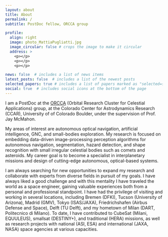```yaml
---
layout: about
title: About
permalink: /
subtitle: PostDoc fellow, ORCCA group 

profile:
  align: right
  image: photo_MattiaPugliatti.jpg
  image_circular: false # crops the image to make it circular
  address: >
    <p></p>
    <p></p>
    <p></p>

news: false  # includes a list of news items
latest_posts: false  # includes a list of the newest posts
selected_papers: true # includes a list of papers marked as "selected={true}"
social: true  # includes social icons at the bottom of the page
---
```


I am a PostDoc at the <a href="https://www.colorado.edu/faculty/mcmahon/orcca">ORCCA</a> (Orbital Research Cluster for Celestial Applications) group, at the Colorado Center for Astrodynamics Research (CCAR), University of of Colorado Boulder, under the supervision of Prof. Jay McMahon. 

My areas of interest are autonomous optical navigation, artificial intelligence, GNC, and small-bodies exploration. My research is  focused on embedding data-driven image-processing perception algorithms for autonomous navigation, segmentation, hazard detection, and shape recognition with small irregular celestial bodies such as comets and asteroids. My career goal is to become a specialist in interplanetary missions and design of cutting-edge autonomous, optical-based systems.

I am always searching for new opportunities to expand my research and collaborate with experts from diverse fields in pursuit of my goals. I have always liked a good challenge and with this mentality I have traveled the world as a space engineer, gaining valuable experiences both from a personal and professional standpoint. I have had the privilege of visiting and working in several locations, including Bremen (DFKI), Tucson (University of Arizona), Madrid (GMV), Tokyo (ISAS/JAXA), Friedrichshafen (Airbus Defense and Space), Delft (TU Delft), and my hometown of Milan (DART, Politecnico di Milano). To date, I have contributed to CubeSat (Milani, EQUULEUS), smallsat (DESTINY+), and traditional (HERA) missions, as well as research projects with national (ASI, ESA) and international (JAXA, NASA) space agencies at various capacities.
